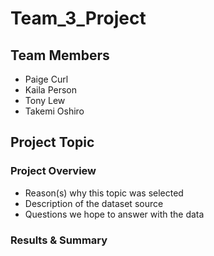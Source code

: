 # Team_3_Project

## Team Members
* Paige Curl
* Kaila Person
* Tony Lew
* Takemi Oshiro

## Project Topic

### Project Overview
* Reason(s) why this topic was selected
* Description of the dataset source
* Questions we hope to answer with the data

### Results & Summary

